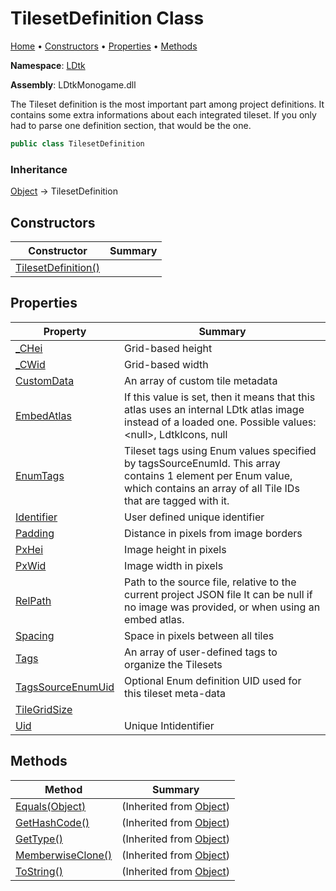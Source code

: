 # TilesetDefinition Class

[Home](../../README.md) &#x2022; [Constructors](#constructors) &#x2022; [Properties](#properties) &#x2022; [Methods](#methods)

**Namespace**: [LDtk](../README.md)

**Assembly**: LDtkMonogame\.dll

  
The Tileset definition is the most important part among project definitions\. It
contains some extra informations about each integrated tileset\. If you only had to parse
one definition section, that would be the one\.

```csharp
public class TilesetDefinition
```

### Inheritance

[Object](https://docs.microsoft.com/en-us/dotnet/api/system.object) &#x2192; TilesetDefinition

## Constructors

| Constructor | Summary |
| ----------- | ------- |
| [TilesetDefinition()](-ctor/README.md) | |

## Properties

| Property | Summary |
| -------- | ------- |
| [_CHei](_CHei/README.md) | Grid\-based height |
| [_CWid](_CWid/README.md) | Grid\-based width |
| [CustomData](CustomData/README.md) | An array of custom tile metadata |
| [EmbedAtlas](EmbedAtlas/README.md) | If this value is set, then it means that this atlas uses an internal LDtk atlas image instead of a loaded one\. Possible values: \<null\>, LdtkIcons, null |
| [EnumTags](EnumTags/README.md) | Tileset tags using Enum values specified by tagsSourceEnumId\. This array contains 1 element per Enum value, which contains an array of all Tile IDs that are tagged with it\. |
| [Identifier](Identifier/README.md) | User defined unique identifier |
| [Padding](Padding/README.md) | Distance in pixels from image borders |
| [PxHei](PxHei/README.md) | Image height in pixels |
| [PxWid](PxWid/README.md) | Image width in pixels |
| [RelPath](RelPath/README.md) | Path to the source file, relative to the current project JSON file  It can be null if no image was provided, or when using an embed atlas\. |
| [Spacing](Spacing/README.md) | Space in pixels between all tiles |
| [Tags](Tags/README.md) | An array of user\-defined tags to organize the Tilesets |
| [TagsSourceEnumUid](TagsSourceEnumUid/README.md) | Optional Enum definition UID used for this tileset meta\-data |
| [TileGridSize](TileGridSize/README.md) | |
| [Uid](Uid/README.md) | Unique Intidentifier |

## Methods

| Method | Summary |
| ------ | ------- |
| [Equals(Object)](https://docs.microsoft.com/en-us/dotnet/api/system.object.equals) |  \(Inherited from [Object](https://docs.microsoft.com/en-us/dotnet/api/system.object)\) |
| [GetHashCode()](https://docs.microsoft.com/en-us/dotnet/api/system.object.gethashcode) |  \(Inherited from [Object](https://docs.microsoft.com/en-us/dotnet/api/system.object)\) |
| [GetType()](https://docs.microsoft.com/en-us/dotnet/api/system.object.gettype) |  \(Inherited from [Object](https://docs.microsoft.com/en-us/dotnet/api/system.object)\) |
| [MemberwiseClone()](https://docs.microsoft.com/en-us/dotnet/api/system.object.memberwiseclone) |  \(Inherited from [Object](https://docs.microsoft.com/en-us/dotnet/api/system.object)\) |
| [ToString()](https://docs.microsoft.com/en-us/dotnet/api/system.object.tostring) |  \(Inherited from [Object](https://docs.microsoft.com/en-us/dotnet/api/system.object)\) |

